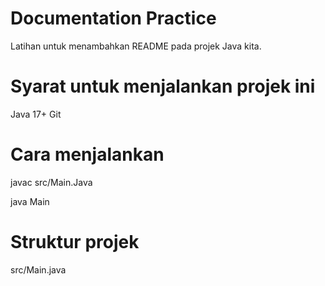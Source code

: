 # Documentation Practice
Latihan untuk menambahkan README pada projek Java kita.

# Syarat untuk menjalankan projek ini
Java 17+ Git

# Cara menjalankan
javac src/Main.Java

java Main

# Struktur projek
src/Main.java